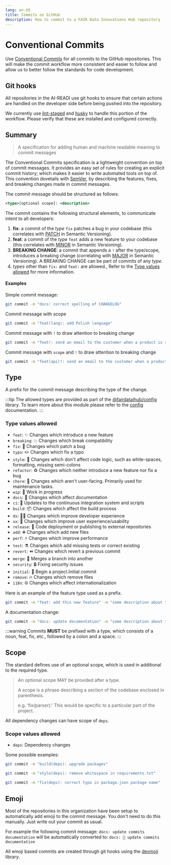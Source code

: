 ```yaml
---
lang: en-US
title: Commits on GitHub
description: How to commit to a FAIR Data Innovations Hub repository
---
```


# Conventional Commits

Use [Conventional Commits](https://www.conventionalcommits.org/en/v1.0.0/#summary) for all commits to the GitHub repositories. This will make the commit workflow more consistent and easier to follow and allow us to better follow the standards for code development.

## Git hooks

All repositories in the AI-READI use git hooks to ensure that certain actions are handled on the developer side before being pushed into the repository.

We currently use [lint-staged](https://github.com/okonet/lint-staged) and [husky](https://github.com/typicode/husky) to handle this portion of the workflow. Please verify that these are installed and configured correctly.

## Summary

> A specification for adding human and machine readable meaning to commit messages

The Conventional Commits specification is a lightweight convention on top of commit messages. It provides an easy set of rules for creating an explicit commit history; which makes it easier to write automated tools on top of. This convention dovetails with [SemVer](http://semver.org/), by describing the features, fixes, and breaking changes made in commit messages.

The commit message should be structured as follows:

```xml
<type>[optional scope]: <description>
```

The commit contains the following structural elements, to communicate intent to all developers:

1. **fix**: a commit of the _type_ `fix` patches a bug in your codebase (this correlates with [PATCH](https://semver.org/#spec-item-6) in Semantic Versioning).
2. **feat**: a commit of the _type_ `feat` adds a new feature to your codebase (this correlates with [MINOR](https://semver.org/#spec-item-7) in Semantic Versioning).
3. **BREAKING CHANGE**: a commit that appends a `!` after the type/scope, introduces a breaking change (correlating with [MAJOR](https://semver.org/#spec-item-8) in Semantic Versioning). A BREAKING CHANGE can be part of commits of any _type_.
4. _types_ other than `fix:` and `feat:` are allowed., Refer to the [Type values allowed](#type-values-allowed) for more information.

#### Examples

Simple commit message:

```bash
git commit -m "docs: correct spelling of CHANGELOG"
```

Commit message with scope

```bash
git commit -m "feat(lang): add Polish language"
```

Commit message with `!` to draw attention to breaking change

```bash
git commit -m "feat!: send an email to the customer when a product is shipped"
```

Commit message with `scope` and `!` to draw attention to breaking change

```bash
git commit -m "feat(api)!: send an email to the customer when a product is shipped"
```

## Type

A prefix for the commit message describing the type of the change.

:::tip
The allowed types are provided as part of the [@fairdataihub/config](https://www.npmjs.com/package/@fairdataihub/config) library. To learn more about this module please refer to the [config](https://dev.fairdataihub.org/general/config.html) documentation.
:::

### Type values allowed

- `feat`: :sparkles: Changes which introduce a new feature
- `breaking`: :boom: Changes which break compatibility
- `fix`: :bug: Changes which patch a bug
- `typo`: :pencil2: Changes which fix a typo
- `style`: :art: Changes which don't affect code logic, such as white-spaces, formatting, missing semi-colons
- `refactor`: :recycle: Changes which neither introduce a new feature nor fix a bug
- `chore`: :wrench: Changes which aren't user-facing. Primarily used for maintenance tasks.
- `wip`: :construction: Work in progress
- `docs`: :memo: Changes which affect documentation
- `ci`: :construction_worker: Updates to the continuous integration system and scripts
- `build`: :package: Changes which affect the build process
- `dx`: :technologist: Changes which improve developer experience
- `ux`: :children_crossing: Changes which improve user experience/usability
- `release`: :rocket: Code deployment or publishing to external repositories
- `add`: :heavy_plus_sign: Changes which add new files
- `perf`: :zap: Changes which improve performance
- `test`: :alembic: Changes which add missing tests or correct existing
- `revert`: :rewind: Changes which revert a previous commit
- `merge`: :twisted_rightwards_arrows: Merges a branch into another
- `security`: :lock: Fixing security issues
- `initial`: :tada: Begin a project.Initial commit
- `remove`: :fire: Changes which remove files
- `i18n`: :globe_with_meridians: Changes which affect internationalization

Here is an example of the feature type used as a prefix.

```bash
git commit -m "feat: add this new feature" -m "some description about this feature"
```

A documentation change:

```bash
git commit -m "docs: update documentation" -m "some description about this change"
```

:::warning
Commits **MUST** be prefixed with a type, which consists of a noun, feat, fix, etc., followed by a colon and a space.
:::

## Scope

The standard defines use of an optional scope, which is used in additional to the required type.

> An optional scope MAY be provided after a type.
>
> A scope is a phrase describing a section of the codebase enclosed in parenthesis.
>
> e.g. ‘fix(parser):’ This would be specific to a particular part of the project.

All dependency changes can have scope of `deps`.

### Scope values allowed

- `deps`: Dependency changes

Some possible examples:

```bash
git commit -m "build(deps): upgrade packages"
```

```bash
git commit -m "style(deps): remove whitespace in requirements.txt"
```

```bash
git commit -m "fix(deps): correct typo in package.json package name"
```

## Emoji

Most of the repositories in this organization have been setup to automatically add emoji to the commit message. You don't need to do this manually. Just write out your commit as usual.

For example the following commit message: `docs: update commits documentation` will be automatically converted to: `docs: 📄 update commits documentation`

All emoji based commits are created through git hooks using the [devmoji](https://github.com/folke/devmoji) library.
